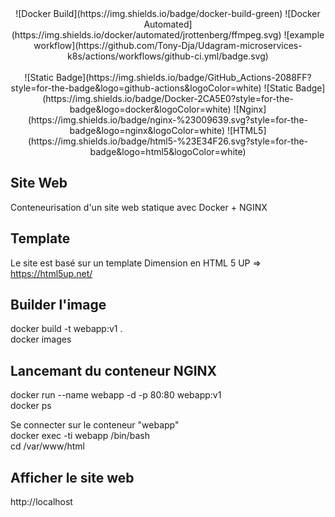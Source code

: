 <div align="center">
![Docker Build](https://img.shields.io/badge/docker-build-green)    ![Docker Automated](https://img.shields.io/docker/automated/jrottenberg/ffmpeg.svg)   ![example workflow](https://github.com/Tony-Dja/Udagram-microservices-k8s/actions/workflows/github-ci.yml/badge.svg) <br /><br />
![Static Badge](https://img.shields.io/badge/GitHub_Actions-2088FF?style=for-the-badge&logo=github-actions&logoColor=white)     ![Static Badge](https://img.shields.io/badge/Docker-2CA5E0?style=for-the-badge&logo=docker&logoColor=white)     ![Nginx](https://img.shields.io/badge/nginx-%23009639.svg?style=for-the-badge&logo=nginx&logoColor=white)     ![HTML5](https://img.shields.io/badge/html5-%23E34F26.svg?style=for-the-badge&logo=html5&logoColor=white)    
</div>

Site Web
----------------------

Conteneurisation d'un site web statique avec Docker + NGINX


Template
----------------------

Le site est basé sur un template Dimension en HTML 5 UP => https://html5up.net/


Builder l'image
----------------------

docker build -t webapp:v1 .<br />
docker images


Lancemant du conteneur NGINX
----------------------

docker run --name webapp -d -p 80:80 webapp:v1<br />
docker ps

Se connecter sur le conteneur "webapp"<br />
docker exec -ti webapp /bin/bash<br />
cd /var/www/html


Afficher le site web
----------------------

http://localhost



